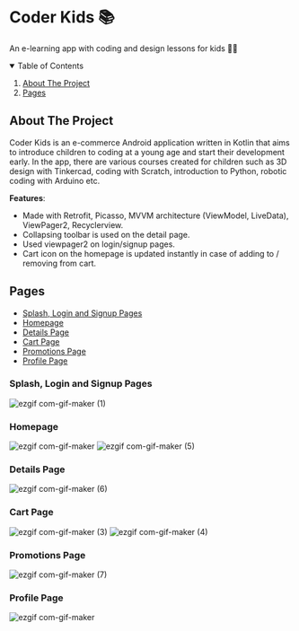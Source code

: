 # Coder Kids :books:
An e-learning app with coding and design lessons for kids :girl::boy:
<!-- TABLE OF CONTENTS -->
<details open="open">
  <summary>Table of Contents</summary>
  <ol>
    <li>
      <a href="#about-the-project">About The Project</a>
      <ul>
      </ul>
    </li>
    <li>
      <a href="#Features">Pages</a>
</details>
  
## About The Project

Coder Kids is an e-commerce Android application written in Kotlin that aims to introduce children to coding at a young age and start their development early. In the app, there are various courses created for children such as 3D design with Tinkercad, coding with Scratch, introduction to Python, robotic coding with Arduino etc.

**Features**:
* Made with Retrofit, Picasso, MVVM architecture (ViewModel, LiveData), ViewPager2, Recyclerview.
* Collapsing toolbar is used on the detail page.
* Used viewpager2 on login/signup pages.
* Cart icon on the homepage is updated instantly in case of adding to / removing from cart.
  
## Pages
  - [Splash, Login and Signup Pages](#splash)
  - [Homepage](#homepage)
  - [Details Page](#details)
  - [Cart Page](#login)
  - [Promotions Page](#promotions)
  - [Profile Page](#profile)
  
### Splash, Login and Signup Pages
  ![ezgif com-gif-maker (1)](https://user-images.githubusercontent.com/43938354/126193506-2a19c55a-fe94-401c-960c-e1b7c6c97be5.gif)
  
### Homepage
  ![ezgif com-gif-maker](https://user-images.githubusercontent.com/43938354/126194416-13a3c3a3-dc06-434a-ae09-7537fc910ce2.gif)
![ezgif com-gif-maker (5)](https://user-images.githubusercontent.com/43938354/126195033-bcbe7762-83a1-4a88-8dba-b76f9d7e3fff.gif)
  
### Details Page
  ![ezgif com-gif-maker (6)](https://user-images.githubusercontent.com/43938354/126195627-870200ca-5b10-47f9-b694-4066fb28020a.gif)
### Cart Page
  ![ezgif com-gif-maker (3)](https://user-images.githubusercontent.com/43938354/126195895-2e9c9fa3-0418-49b9-8b9b-4c5efcb17a76.gif)
![ezgif com-gif-maker (4)](https://user-images.githubusercontent.com/43938354/126195944-e07ddb99-0970-4902-b1d4-bcdd948df55e.gif)
### Promotions Page
![ezgif com-gif-maker (7)](https://user-images.githubusercontent.com/43938354/126198542-df6e1fd3-a913-435c-91e9-4bb83e74e4b8.gif)
### Profile Page
 ![ezgif com-gif-maker](https://user-images.githubusercontent.com/43938354/126279976-aaf273c1-1c97-4d2f-812e-2eb7b1a1ac60.png)

